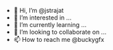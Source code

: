 - 👋 Hi, I’m @jstrajat
- 👀 I’m interested in ...
- 🌱 I’m currently learning ...
- 💞️ I’m looking to collaborate on ...
- 📫 How to reach me @buckygfx

<!---
jstrajat/jstrajat is a ✨ special ✨ repository because its `README.md` (this file) appears on your GitHub profile.
You can click the Preview link to take a look at your changes.
--->
